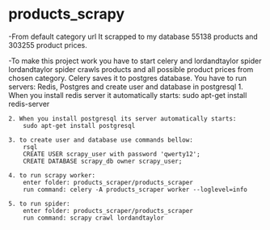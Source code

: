 # products_scrapy
-From default category url It scrapped to my database 55138 products and 303255 product prices.

-To make this project work you have to start celery and lordandtaylor spider
 lordandtaylor spider crawls products and all possible product prices from chosen category.
 Celery saves it to postgres database. You have to run servers: 
 Redis, Postgres and create user and database in postgresql
	1. When you install redis server it automatically starts:
        sudo apt-get install redis-server

    2. When you install postgresql its server automatically starts:
        sudo apt-get install postgresql

    3. to create user and database use commands bellow:
        rsql
        CREATE USER scrapy_user with password 'qwerty12';
        CREATE DATABASE scrapy_db owner scrapy_user;

    4. to run scrapy worker:
        enter folder: products_scraper/products_scraper
        run command: celery -A products_scraper worker --loglevel=info

    5. to run spider:
        enter folder: products_scraper/products_scraper
        run command: scrapy crawl lordandtaylor


